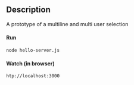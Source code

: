 ## Description

A prototype of a multiline and multi user selection


#### Run
>
```
node hello-server.js
```

#### Watch (in browser)
>
```
htp://localhost:3000
```
